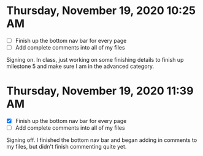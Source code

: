 # Thursday, November 19, 2020 10:25 AM
- [ ] Finish up the bottom nav bar for every page 
- [ ] Add complete comments into all of my files 

Signing on. In class, just working on some finishing details to finish up milestone 5 and make sure I am in the advanced category. 

# Thursday, November 19, 2020 11:39 AM
- [x] Finish up the bottom nav bar for every page 
- [ ] Add complete comments into all of my files 

Signing off. I finished the bottom nav bar and began adding in comments to my files, but didn't finish commenting quite yet. 